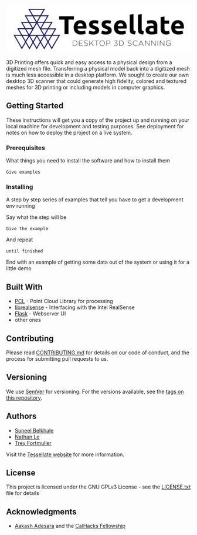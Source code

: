 ![Alt text](graphic_design/white_background/tessellate_logo_small.png?raw=true "Title")

3D Printing offers quick and easy access to a physical design from a digitized mesh file. Transferring a physical model back into a digitized mesh is much less accessible in a desktop platform. We sought to create our own desktop 3D scanner that could generate high fidelity, colored and textured meshes for 3D printing or including models in computer graphics.

## Getting Started

These instructions will get you a copy of the project up and running on your local machine for development and testing purposes. See deployment for notes on how to deploy the project on a live system.

### Prerequisites

What things you need to install the software and how to install them

```
Give examples
```

### Installing

A step by step series of examples that tell you have to get a development env running

Say what the step will be

```
Give the example
```

And repeat

```
until finished
```

End with an example of getting some data out of the system or using it for a little demo

## Built With

* [PCL](https://github.com/PointCloudLibrary/pcl) - Point Cloud Library for processing
* [librealsense](https://github.com/IntelRealSense/librealsense) - Interfacing with the Intel RealSense
* [Flask](https://github.com/pallets/flask) - Webserver UI
* other ones

## Contributing

Please read [CONTRIBUTING.md](CONTRIBUTING.md) for details on our code of conduct, and the process for submitting pull requests to us.

## Versioning

We use [SemVer](http://semver.org/) for versioning. For the versions available, see the [tags on this repository](https://github.com/Tessellate3D/tessellate/tags). 

## Authors

* [Suneel Belkhale](https://github.com/suneelbelkhale)
* [Nathan Le](https://github.com/nathan-le)
* [Trey Fortmuller](https://github.com/treyfortmuller)

Visit the [Tessellate website](https://tessellate3d.xyz/) for more information.

## License

This project is licensed under the GNU GPLv3 License - see the [LICENSE.txt](LICENSE.txt) file for details

## Acknowledgments

* [Aakash Adesara](www.aakashadesara.com) and the [CalHacks Fellowship](https://medium.com/cal-hacks/the-cal-hacks-fellowship-transcending-beyond-the-hack-468a84a9db06)

